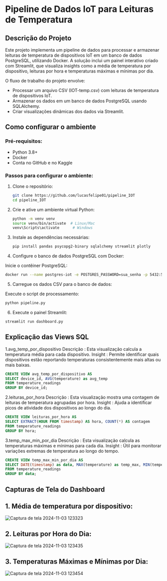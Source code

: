 # Pipeline de Dados IoT para Leituras de Temperatura

## Descrição do Projeto
Este projeto implementa um pipeline de dados para processar e armazenar leituras de temperatura de dispositivos IoT em um banco de dados PostgreSQL, utilizando Docker. A solução inclui um painel interativo criado com Streamlit, que visualiza insights como a média de temperatura por dispositivo, leituras por hora e temperaturas máximas e mínimas por dia.

O fluxo de trabalho do projeto envolve:

- Processar um arquivo CSV (IOT-temp.csv) com leituras de temperatura de dispositivos IoT.
- Armazenar os dados em um banco de dados PostgreSQL usando SQLAlchemy.
- Criar visualizações dinâmicas dos dados via Streamlit.

## Como configurar o ambiente

### Pré-requisitos:
- Python 3.8+
- Docker
- Conta no GitHub e no Kaggle

### Passos para configurar o ambiente:
1. Clone o repositório:

   ```bash
   git clone https://github.com/lucasfelipe01/pipeline_IOT
   cd pipeline_IOT
2. Crie e ative um ambiente virtual Python:

   ```bash
   python -m venv venv
   source venv/bin/activate  # Linux/Mac
   venv\Scripts\activate      # Windows

3. Instale as dependências necessárias:

   ```bash
   pip install pandas psycopg2-binary sqlalchemy streamlit plotly

4. Configure o banco de dados PostgreSQL com Docker:

Inicie o contêiner PostgreSQL:

   ```bash
   docker run --name postgres-iot -e POSTGRES_PASSWORD=sua_senha -p 5432:5432 -d postgres
   ```

5. Carregue os dados CSV para o banco de dados:

Execute o script de processamento:

   ```bash
   python pipeline.py
   ```

6. Execute o painel Streamlit:

```bash
streamlit run dashboard.py
```

## Explicação das Views SQL
1.avg_temp_por_dispositivo
Descrição : Esta visualização calcula a temperatura média para cada dispositivo.
Insight : Permite identificar quais dispositivos estão reportando temperaturas consistentemente mais altas ou mais baixas.
```sql
CREATE VIEW avg_temp_por_dispositivo AS
SELECT device_id, AVG(temperature) as avg_temp
FROM temperature_readings
GROUP BY device_id;
```

2.leituras_por_hora
Descrição : Esta visualização mostra uma contagem de leituras de temperatura agrupadas por hora.
Insight : Ajuda a identificar picos de atividade dos dispositivos ao longo do dia.
```sql
CREATE VIEW leituras_por_hora AS
SELECT EXTRACT(HOUR FROM timestamp) AS hora, COUNT(*) AS contagem
FROM temperature_readings
GROUP BY hora;
```

3.temp_max_min_por_dia
Descrição : Esta visualização calcula as temperaturas máximas e mínimas para cada dia.
Insight : Útil para monitorar variações extremas de temperatura ao longo do tempo.
```sql
CREATE VIEW temp_max_min_por_dia AS
SELECT DATE(timestamp) as data, MAX(temperature) as temp_max, MIN(temperature) as temp_min
FROM temperature_readings
GROUP BY data;
```


## Capturas de Tela do Dashboard




## 1. Média de temperatura por dispositivo: 
![Captura de tela 2024-11-03 123323](https://github.com/user-attachments/assets/fdab9ddf-4967-4224-80a3-8330230c8d86)
## 2. Leituras por Hora do Dia:
![Captura de tela 2024-11-03 123435](https://github.com/user-attachments/assets/cd8054f2-07cd-43f1-865b-d02321e20d51)
## 3. Temperaturas Máximas e Mínimas por Dia: 
![Captura de tela 2024-11-03 123454](https://github.com/user-attachments/assets/190c1c17-9d03-420a-bff2-e66b861db6c0)



